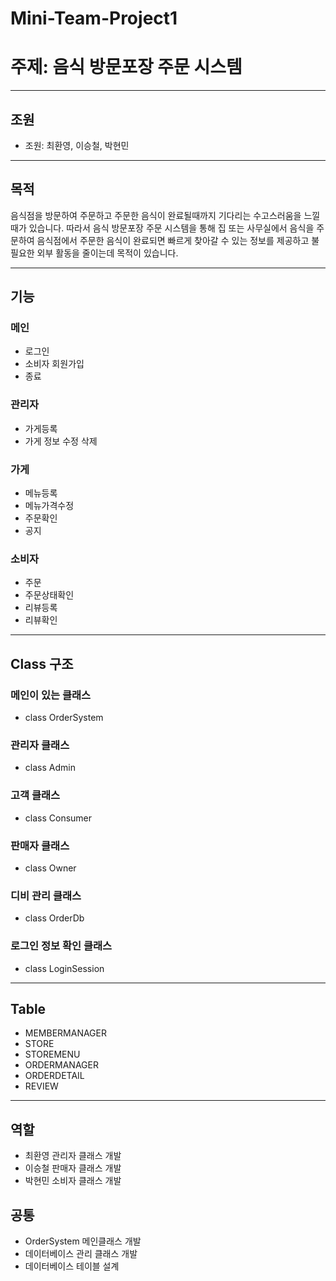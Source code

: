 # Mini-Team-Project1
# 주제: 음식 방문포장 주문 시스템
---------------------------------------------------------
## 조원
- 조원: 최환영, 이승철, 박현민
---------------------------------------------------------

## 목적
음식점을 방문하여 주문하고 주문한 음식이 완료될때까지 기다리는 수고스러움을 느낄때가 있습니다.
따라서 음식 방문포장 주문 시스템을 통해 집 또는 사무실에서 음식을 주문하여 음식점에서 주문한 음식이
완료되면 빠르게 찾아갈 수 있는 정보를 제공하고 불필요한 외부 활동을 줄이는데 목적이 있습니다.

---------------------------------------------------------

## 기능
### 메인
- 로그인
- 소비자 회원가입
- 종료

### 관리자
- 가게등록
- 가게 정보 수정 삭제

### 가게
- 메뉴등록
- 메뉴가격수정
- 주문확인
- 공지

### 소비자
- 주문
- 주문상태확인
- 리뷰등록
- 리뷰확인
---------------------------------------------------------

## Class 구조
### 메인이 있는 클래스
- class OrderSystem

### 관리자 클래스
- class Admin

### 고객 클래스
- class Consumer

### 판매자 클래스
- class Owner

### 디비 관리 클래스
- class OrderDb

### 로그인 정보 확인 클래스
- class LoginSession

---------------------------------------------------------

## Table
- MEMBERMANAGER
- STORE
- STOREMENU
- ORDERMANAGER
- ORDERDETAIL
- REVIEW

---------------------------------------------------------

## 역할
- 최환영 관리자 클래스 개발
- 이승철 판매자 클래스 개발
- 박현민 소비자 클래스 개발

## 공통
- OrderSystem 메인클래스 개발
- 데이터베이스 관리 클래스 개발
- 데이터베이스 테이블 설계
